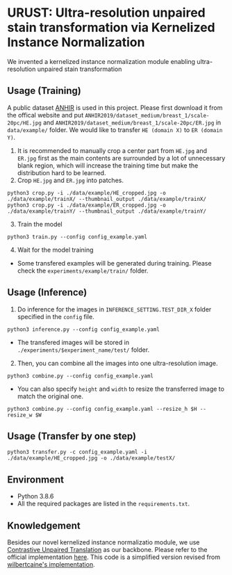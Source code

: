 # URUST: Ultra-resolution unpaired stain transformation via Kernelized Instance Normalization
We invented a kernelized instance normalization module enabling ultra-resolution unpaired stain transformation

## Usage (Training)
A public dataset [ANHIR](https://anhir.grand-challenge.org/Data/) is used in this project. Please first download it from the offical website and put `ANHIR2019/dataset_medium/breast_1/scale-20pc/HE.jpg` and `ANHIR2019/dataset_medium/breast_1/scale-20pc/ER.jpg` in `data/example/` folder. We would like to transfer `HE (domain X)` to `ER (domain Y)`.

1. It is recommended to manually crop a center part from `HE.jpg` and `ER.jpg` first as the main contents are surrounded by a lot of unnecessary blank region, which will increase the training time but make the distribution hard to be learned. 
2. Crop `HE.jpg` and `ER.jpg` into patches.
```script
python3 crop.py -i ./data/example/HE_cropped.jpg -o ./data/example/trainX/ --thumbnail_output ./data/example/trainX/
python3 crop.py -i ./data/example/ER_cropped.jpg -o ./data/example/trainY/ --thumbnail_output ./data/example/trainY/
```
3. Train the model
```script
python3 train.py --config config_example.yaml
```
4. Wait for the model training
- Some transfered examples will be generated during training. Please check the `experiments/example/train/` folder.

## Usage (Inference)
1. Do inference for the images in `INFERENCE_SETTING.TEST_DIR_X` folder specified in the `config` file.
```
python3 inference.py --config config_example.yaml
```
- The transfered images will be stored in `./experiments/$experiment_name/test/` folder.
2. Then, you can combine all the images into one ultra-resolution image.
```
python3 combine.py --config config_example.yaml
```
- You can also specify `height` and `width` to resize the transferred image to match the original one.
```
python3 combine.py --config config_example.yaml --resize_h $H --resize_w $W
```

## Usage (Transfer by one step)
```
python3 transfer.py -c config_example.yaml -i ./data/example/HE_cropped.jpg -o ./data/example/testX/ 
```

## Environment
- Python 3.8.6
- All the required packages are listed in the `requirements.txt`.

## Knowledgement
Besides our novel kernelized instance normalizatio module, we use [Contrastive Unpaired Translation](https://link.springer.com/chapter/10.1007/978-3-030-58545-7_19) as our backbone. Please refer to the official implementation [here](https://github.com/taesungp/contrastive-unpaired-translation). This code is a simplified version revised from [wilbertcaine's implementation](https://github.com/wilbertcaine/CUT).